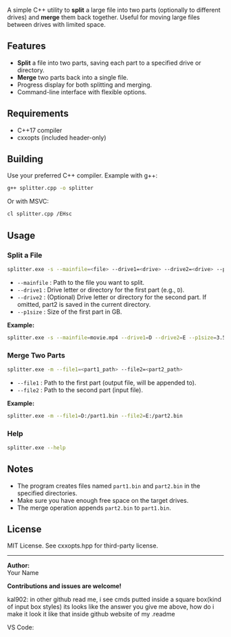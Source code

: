 A simple C++ utility to **split** a large file into two parts (optionally to different drives) and **merge** them back together. Useful for moving large files between drives with limited space.

## Features

- **Split** a file into two parts, saving each part to a specified drive or directory.
- **Merge** two parts back into a single file.
- Progress display for both splitting and merging.
- Command-line interface with flexible options.

## Requirements

- C++17 compiler
- cxxopts (included header-only)

## Building

Use your preferred C++ compiler. Example with g++:

```sh
g++ splitter.cpp -o splitter
```

Or with MSVC:

```sh
cl splitter.cpp /EHsc
```

## Usage

### Split a File

```sh
splitter.exe -s --mainfile=<file> --drive1=<drive> --drive2=<drive> --p1size=<size_in_gb>
```

- `--mainfile` : Path to the file you want to split.
- `--drive1`   : Drive letter or directory for the first part (e.g., `D`).
- `--drive2`   : (Optional) Drive letter or directory for the second part. If omitted, part2 is saved in the current directory.
- `--p1size`   : Size of the first part in GB.

**Example:**

```sh
splitter.exe -s --mainfile=movie.mp4 --drive1=D --drive2=E --p1size=3.5
```

### Merge Two Parts

```sh
splitter.exe -m --file1=<part1_path> --file2=<part2_path>
```

- `--file1` : Path to the first part (output file, will be appended to).
- `--file2` : Path to the second part (input file).

**Example:**

```sh
splitter.exe -m --file1=D:/part1.bin --file2=E:/part2.bin
```

### Help

```sh
splitter.exe --help
```

## Notes

- The program creates files named `part1.bin` and `part2.bin` in the specified directories.
- Make sure you have enough free space on the target drives.
- The merge operation appends `part2.bin` to `part1.bin`.

## License

MIT License. See cxxopts.hpp for third-party license.

---

**Author:**  
Your Name

**Contributions and issues are welcome!**

kal902: in other github read me, i see cmds putted inside a square box(kind of input box styles) its looks like the answer you give me above, how do i make it look it like that inside github website of my .readme

VS Code: 
